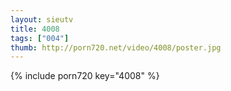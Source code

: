 ```yaml
--- 
layout: sieutv
title: 4008
tags: ["004"]
thumb: http://porn720.net/video/4008/poster.jpg
---
```

{% include porn720 key="4008" %} 

